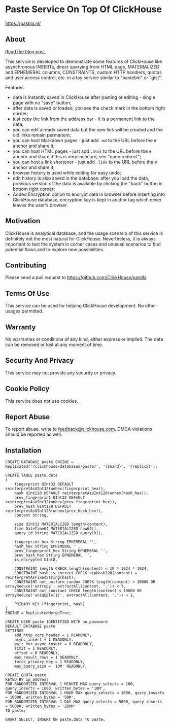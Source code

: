 # Paste Service On Top Of ClickHouse

https://pastila.nl/

## About

[Read the blog post](https://clickhouse.com/blog/building-a-paste-service-with-clickhouse/).

This service is developed to demonstrate some features of ClickHouse
like asynchronous INSERTs, direct querying from HTML page, MATERIALIZED and EPHEMERAL columns,
CONSTRAINTS, custom HTTP handlers, quotas and user access control, etc.
in a toy service similar to "pastebin" or "gist".

Features:
- data is instantly saved in ClickHouse after pasting or editing - single page with no "save" button;
- after data is saved or loaded, you see the check mark in the bottom right corner;
- just copy the link from the address bar - it is a permanent link to the data;
- you can edit already saved data but the new link will be created and the old links remain permanent;
- you can host Markdown pages - just add `.md` to the URL before the `#` anchor and share it;
- you can host HTML pages - just add `.html` to the URL before the `#` anchor and share it
  this is very insecure, see "open redirect";
- you can host a link shortener - just add `.link` to the URL before the `#` anchor and share it;
- browser history is used while editing for easy undo;
- edit history is also saved in the database: after you load the data,
  previous version of the data is available by clicking the "back" button in bottom right corner;
- Added Encryption option to encrypt data in browser before inserting into ClickHouse database,
  encryption key is kept in anchor tag which never leaves the user's browser.

## Motivation

ClickHouse is analytical database, and the usage scenario of this service
is definitely not the most natural for ClickHouse.
Nevertheless, it is always important to test the system in corner cases
and unusual scenarios to find potential flaws and to explore new possibilities.

## Contributing

Please send a pull request to
https://github.com/ClickHouse/pastila

## Terms Of Use

This service can be used for helping ClickHouse development.
No other usages permitted.

## Warranty

No warranties or conditions of any kind, either express or implied.
The data can be removed or lost at any moment of time.

## Security And Privacy

This service may not provide any security or privacy.

## Cookie Policy

This service does not use cookies.

## Report Abuse

To report abuse, write to feedback@clickhouse.com. DMCA violations should be reported as well.

## Installation

```
CREATE DATABASE paste ENGINE = Replicated('/clickhouse/databases/paste/', '{shard}', '{replica}');

CREATE TABLE paste.data
(
    fingerprint UInt32 DEFAULT reinterpretAsUInt32(unhex(fingerprint_hex)),
    hash UInt128 DEFAULT reinterpretAsUInt128(unhex(hash_hex)),
    prev_fingerprint UInt32 DEFAULT reinterpretAsUInt32(unhex(prev_fingerprint_hex)),
    prev_hash UInt128 DEFAULT reinterpretAsUInt128(unhex(prev_hash_hex)),
    content String,

    size UInt32 MATERIALIZED length(content),
    time DateTime64 MATERIALIZED now64(),
    query_id String MATERIALIZED queryID(),

    fingerprint_hex String EPHEMERAL '',
    hash_hex String EPHEMERAL '',
    prev_fingerprint_hex String EPHEMERAL '',
    prev_hash_hex String EPHEMERAL '',
    is_encrypted UInt8,

    CONSTRAINT length CHECK length(content) < 10 * 1024 * 1024,
    CONSTRAINT hash_is_correct CHECK sipHash128(content) = reinterpretAsFixedString(hash),
    CONSTRAINT not_uniform_random CHECK length(content) < 10000 OR arrayReduce('entropy', extractAll(content, '.')) < 7,
    CONSTRAINT not_constant CHECK length(content) < 10000 OR arrayReduce('uniqUpTo(1)', extractAll(content, '.')) > 1,

    PRIMARY KEY (fingerprint, hash)
)
ENGINE = ReplicatedMergeTree;

CREATE USER paste IDENTIFIED WITH no_password
DEFAULT DATABASE paste
SETTINGS
    add_http_cors_header = 1 READONLY,
    async_insert = 1 READONLY,
    wait_for_async_insert = 0 READONLY,
    limit = 1 READONLY,
    offset = 0 READONLY,
    max_result_rows = 1 READONLY,
    force_primary_key = 1 READONLY,
    max_query_size = '10M' READONLY;

CREATE QUOTA paste
KEYED BY ip_address
FOR RANDOMIZED INTERVAL 1 MINUTE MAX query_selects = 100, query_inserts = 1000, written_bytes = '10M',
FOR RANDOMIZED INTERVAL 1 HOUR MAX query_selects = 1000, query_inserts = 10000, written_bytes = '50M',
FOR RANDOMIZED INTERVAL 1 DAY MAX query_selects = 5000, query_inserts = 50000, written_bytes = '200M'
TO paste;

GRANT SELECT, INSERT ON paste.data TO paste;
```

